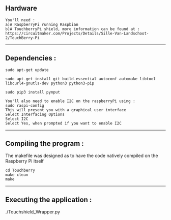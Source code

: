 ## Hardware
```
You'll need :
a)A RaspberryPi running Raspbian
b)A TouchberryPi shield, more information can be found at :
https://circuitmaker.com/Projects/Details/Sille-Van-Landschoot-2/TouchBerry-Pi
```
------------------------------------------------------------------------------------------------------------------
## Dependencies : 

`sudo apt-get update`

`sudo apt-get install git build-essential autoconf automake libtool libcurl4-gnutls-dev python3 python3-pip`

`sudo pip3 install pynput`
```
You'll also need to enable I2C on the raspberryPi using :
sudo raspi-config
This will present you with a graphical user interface
Select Interfacing Options
Select I2C
Select Yes, when prompted if you want to enable I2C
```
-------------------------------------------------------------------------------------------------------------
## Compiling the program :
The makefile was designed as to have the code natively compiled on the Raspberry Pi itself
```
cd Touchberry
make clean
make
```
------------------------------------------------------------------------------------------------------------------------------
## Executing the application : 

./Touchshield_Wrapper.py
